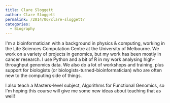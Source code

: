 ```yaml
---
title: Clare Sloggett
author: Clare Sloggett
permalink: /2014/06/clare-sloggett/
categories:
  - Biography
---
```

I'm a bioinformatician with a background in physics & computing, working in the Life Sciences Computation Centre at the University of Melbourne. We work on a variety of projects in genomics, but my work has been mostly in cancer research. I use Python and a bit of R in my work analysing high-throughput genomics data. We also do a lot of workshops and training, plus support for biologists (or biologists-turned-bioinformatician) who are often new to the computing side of things.

I also teach a Masters-level subject, Algorithms for Functional Genomics, so I'm hoping this course will give me some new ideas about teaching that as well!
